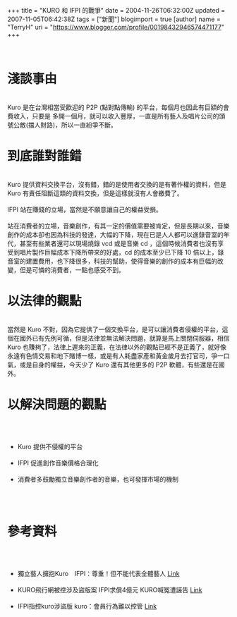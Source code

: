 +++
title = "KURO 和 IFPI 的戰爭"
date = 2004-11-26T06:32:00Z
updated = 2007-11-05T06:42:38Z
tags = ["新聞"]
blogimport = true 
[author]
	name = "TerryH"
	uri = "https://www.blogger.com/profile/00198432946574471177"
+++

<br /><h1>淺談事由</h1><br />Kuro 是在台灣相當受歡迎的 P2P (點對點傳輸) 的平台，每個月也因此有巨額的會費收入，只要是 多開一個月，就可以收入豐厚，一直是所有藝人及唱片公司的頭號公敵(擋人財路)，所以一直紛爭不斷。<br /><h1>到底誰對誰錯</h1><br />Kuro 提供資料交換平台，沒有錯，錯的是使用者交換的是有著作權的資料，但是 Kuro 有責任阻斷這類的資料交換，但是這樣就沒有人會繳費了。<br /><br />IFPI 站在賺錢的立場，當然是不願意讓自己的權益受損。<br /><br />站在消費者的立場，音樂創作，有其一定的價值需要被肯定，但是長期以來，音樂創作的成本卻也因為科技的發達，大幅的下降，現在已是人人都可以進錄音室的年代，甚至有些業者還可以現場燒錄 vcd 或是音樂 cd ，這個時候消費者也沒有享受到唱片製作巨幅成本下降所帶來的好處，cd 的成本至少已下降 10 倍以上，錄音室的建置費用，也下降很多，科技的幫助，使得音樂的創作的成本有巨幅的改變，但是可憐的消費者，一點也感受不到。<br /><h1>以法律的觀點</h1><br />當然是 Kuro 不對，因為它提供了一個交換平台，是可以讓消費者侵權的平台，這個在國外已有先例可循，但是法律並無法解決問題，就算是馬上關閉伺服器，相信 Kuro 也賺夠了，法律上遲來的正義，在法律以外的觀點已經不是正義了，就好像永遠有色情交易和地下賭博一樣，或是有人耗盡家產和黃金歲月去打官司，爭一口氣，或是自身的權益，今天少了 Kuro 還有其他更多的 P2P 軟體，有些還是在國外。<br /><h1>以解決問題的觀點</h1><br /><ul><br />	<li>Kuro 提供不侵權的平台</li><br />	<li>IFPI 促進創作音樂價格合理化</li><br />	<li>消費者多鼓勵獨立音樂創作者的音樂，也可發揮市場的機制</li><br /></ul><br /><h1>參考資料</h1><br /><ul><br />	<li>獨立藝人擁抱Kuro　IFPI：尊重！但不能代表全體藝人 <a href="http://www.ettoday.com/2004/11/04/339-1709040.htm">Link</a></li><br />	<li>KURO飛行網被控涉及盜版案 IFPI求償4億元 KURO喊冤遭誣告 <a href="http://www.appledaily.com.tw/template/twapple/art_main.cfm?loc=TP&amp;showdate=20041111&amp;sec_id=8&amp;art_id=1371429">Link</a></li><br />	<li>IFPI指控kuro涉盜版 kuro：會員行為難以控管 <a href="http://tw.news.yahoo.com/041111/4/15e6c.html">Link</a></li><br /></ul>
